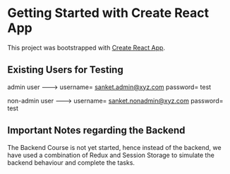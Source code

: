 # Getting Started with Create React App

This project was bootstrapped with [Create React App](https://github.com/facebook/create-react-app).

## Existing Users for Testing

admin user ---> 
username= sanket.admin@xyz.com
password= test

non-admin user ---> 
username= sanket.nonadmin@xyz.com
password= test

## Important Notes regarding the Backend

The Backend Course is not yet started, hence instead of the backend, we have used a combination of Redux and Session Storage to simulate the 
backend behaviour and complete the tasks.
